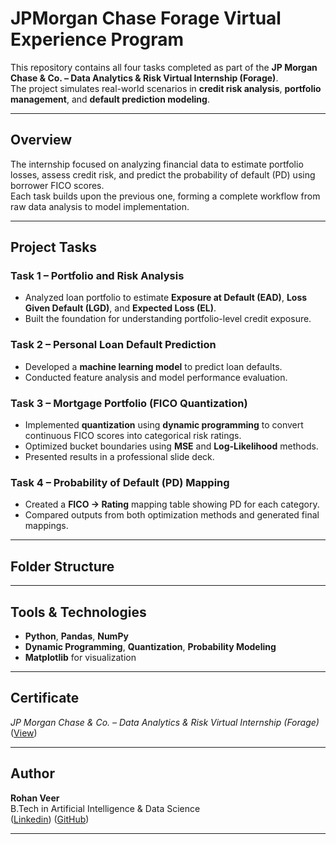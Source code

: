 # JPMorgan Chase Forage Virtual Experience Program

This repository contains all four tasks completed as part of the **JP Morgan Chase & Co. – Data Analytics & Risk Virtual Internship (Forage)**.  
The project simulates real-world scenarios in **credit risk analysis**, **portfolio management**, and **default prediction modeling**.

---

## Overview
The internship focused on analyzing financial data to estimate portfolio losses, assess credit risk, and predict the probability of default (PD) using borrower FICO scores.  
Each task builds upon the previous one, forming a complete workflow from raw data analysis to model implementation.

---

## Project Tasks

### Task 1 – Portfolio and Risk Analysis
- Analyzed loan portfolio to estimate **Exposure at Default (EAD)**, **Loss Given Default (LGD)**, and **Expected Loss (EL)**.
- Built the foundation for understanding portfolio-level credit exposure.

### Task 2 – Personal Loan Default Prediction
- Developed a **machine learning model** to predict loan defaults.
- Conducted feature analysis and model performance evaluation.

### Task 3 – Mortgage Portfolio (FICO Quantization)
- Implemented **quantization** using **dynamic programming** to convert continuous FICO scores into categorical risk ratings.
- Optimized bucket boundaries using **MSE** and **Log-Likelihood** methods.
- Presented results in a professional slide deck.

### Task 4 – Probability of Default (PD) Mapping
- Created a **FICO → Rating** mapping table showing PD for each category.
- Compared outputs from both optimization methods and generated final mappings.

---

## Folder Structure

---

## Tools & Technologies
- **Python**, **Pandas**, **NumPy**
- **Dynamic Programming**, **Quantization**, **Probability Modeling**
- **Matplotlib** for visualization

---

## Certificate
*JP Morgan Chase & Co. – Data Analytics & Risk Virtual Internship (Forage)*  
([View](https://drive.google.com/file/d/1digY6FcX3dgUah_Oy8PT_phEXW4UIsbk/view?usp=sharing))

---

## Author
**Rohan Veer**  
B.Tech in Artificial Intelligence & Data Science  
([Linkedin](https://www.linkedin.com/in/rohan-veer-15aa30378))
([GitHub](https://github.com/rohancmd))

---
